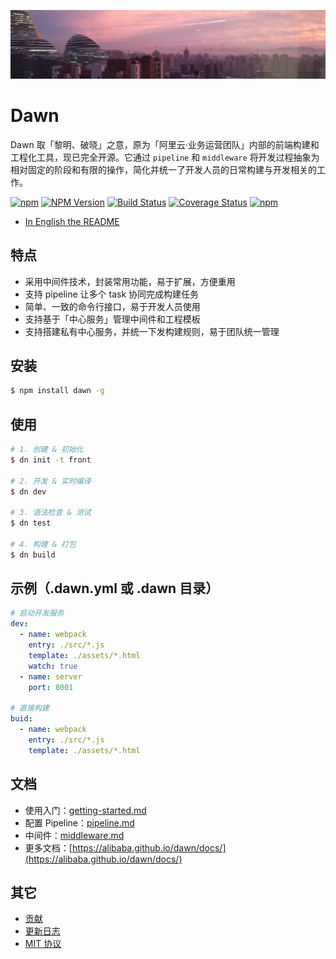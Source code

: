 ![Banner](docs/assets/banner-sm.jpg)

# Dawn

Dawn 取「黎明、破晓」之意，原为「阿里云·业务运营团队」内部的前端构建和工程化工具，现已完全开源。它通过 `pipeline` 和 `middleware` 将开发过程抽象为相对固定的阶段和有限的操作，简化并统一了开发人员的日常构建与开发相关的工作。

[![npm](https://img.shields.io/npm/l/dawn.svg)](LICENSE.md)
[![NPM Version](https://img.shields.io/npm/v/dawn.svg)](https://www.npmjs.com/package/dawn)
[![Build Status](https://www.travis-ci.org/alibaba/dawn.svg?branch=master)](https://www.travis-ci.org/alibaba/dawn)
[![Coverage Status](https://coveralls.io/repos/github/alibaba/dawn/badge.svg?branch=dev)](https://coveralls.io/github/alibaba/dawn?branch=dev)
[![npm](https://img.shields.io/npm/dt/dawn.svg)](https://www.npmjs.com/package/dawn)

- [In English the README](README-intl.md)

## 特点

- 采用中间件技术，封装常用功能，易于扩展，方便重用
- 支持 pipeline 让多个 task 协同完成构建任务
- 简单、一致的命令行接口，易于开发人员使用
- 支持基于「中心服务」管理中间件和工程模板
- 支持搭建私有中心服务，并统一下发构建规则，易于团队统一管理

## 安装

```sh
$ npm install dawn -g
```

## 使用
```sh
# 1. 创建 & 初始化
$ dn init -t front

# 2. 开发 & 实时编译
$ dn dev

# 3. 语法检查 & 测试
$ dn test

# 4. 构建 & 打包
$ dn build
```

## 示例（.dawn.yml 或 .dawn 目录）

```yml
# 启动开发服务
dev:
  - name: webpack
    entry: ./src/*.js
    template: ./assets/*.html
    watch: true
  - name: server
    port: 8001
    
# 直接构建
buid:
  - name: webpack
    entry: ./src/*.js
    template: ./assets/*.html
```

## 文档

- 使用入门：[getting-started.md](https://alibaba.github.io/dawn/docs/#!/zh/guide/getting-started)
- 配置 Pipeline：[pipeline.md](https://alibaba.github.io/dawn/docs/#!/zh/guide/pipeline)
- 中间件：[middleware.md](https://alibaba.github.io/dawn/docs/#!/zh/guide/middleware)
- 更多文档：[https://alibaba.github.io/dawn/docs/](https://alibaba.github.io/dawn/docs/)

## 其它

- [贡献](CONTRIBUTING-zh.md)
- [更新日志](CHANGELOG.md)
- [MIT 协议](https://tldrlegal.com/license/mit-license)